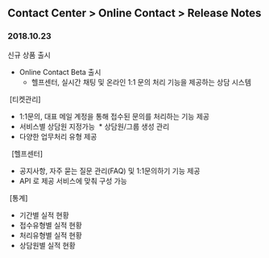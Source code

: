 ## Contact Center > Online Contact > Release Notes

### 2018.10.23

신규 상품 출시
  * Online Contact Beta 출시
    * 헬프센터, 실시간 채팅 및 온라인 1:1 문의 처리 기능을 제공하는 상담 시스템

  [티켓관리]
  * 1:1문의, 대표 메일 계정을 통해 접수된 문의를 처리하는 기능 제공
  * 서비스별 상담원 지정가능
  * 상담원/그룹 생성 관리
  * 다양한 업무처리 유형 제공
  
  
  [헬프센터]
  * 공지사항, 자주 묻는 질문 관리(FAQ) 및 1:1문의하기 기능 제공
  * API 로 제공 서비스에 맞춰 구성 가능
    
  [통계]
  * 기간별 실적 현황
  * 접수유형별 실적 현황
  * 처리유형별 실적 현황
  * 상담원별 실적 현황

